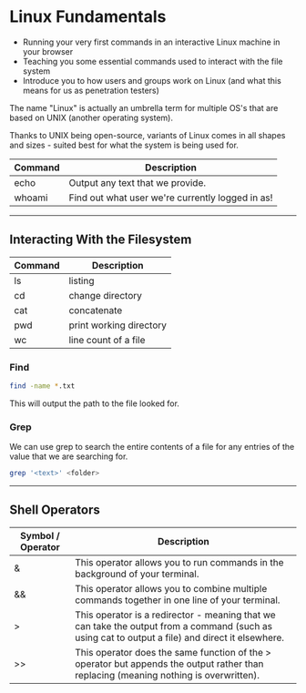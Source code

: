 # **Linux Fundamentals**

- Running your very first commands in an interactive Linux machine in your browser
- Teaching you some essential commands used to interact with the file system
- Introduce you to how users and groups work on Linux (and what this means for us as penetration testers)

The name "Linux" is actually an umbrella term for multiple OS's that are based on UNIX (another operating system).

Thanks to UNIX being open-source, variants of Linux comes in all shapes and sizes - suited best for what the system is being used for.

| Command | Description                                      |
| ------- | ------------------------------------------------ |
| echo    | Output any text that we provide.                 |
| whoami  | Find out what user we're currently logged in as! |

---

## **Interacting With the Filesystem**

| Command | Description             |
| ------- | ----------------------- |
| ls      | listing                 |
| cd      | change directory        |
| cat     | concatenate             |
| pwd     | print working directory |
| wc      | line count of a file    |

### **Find**

```bash
find -name *.txt
```

This will output the path to the file looked for.

### **Grep**

We can use grep to search the entire contents of a file for any entries of the value that we are searching for.

```bash
grep '<text>' <folder>
```

---

## **Shell Operators**

| Symbol / Operator | Description                                                                                                                                      |
| ----------------- | ------------------------------------------------------------------------------------------------------------------------------------------------ |
| &                 | This operator allows you to run commands in the background of your terminal.                                                                     |
| &&                | This operator allows you to combine multiple commands together in one line of your terminal.                                                     |
| >                 | This operator is a redirector - meaning that we can take the output from a command (such as using cat to output a file) and direct it elsewhere. |
| >>                | This operator does the same function of the > operator but appends the output rather than replacing (meaning nothing is overwritten).            |
